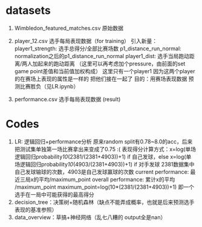 
# datasets
1. Wimbledon_featured_matches.csv 原始数据
2. player_12.csv 选手每局表现数据（for training）
   引入新量：player1_strength: 选手总得分/全部比赛场数
             p1_distance_run_normal: normalization之后的p1_distance_run_normal
             player1_dist: 选手当局跑动距离/两人加起来的跑动距离
             （这里可以再考虑加个pressure，由前面的set game point差值和当前值加权构成）
               这里只有一个player1 因为这两个player的在赛场上表现的属性是一样的 把他们接在一起了
             目的：用赛场表现数据 预测比赛胜负（见LR.ipynb）
   
4. performance.csv 选手每局表现数据 (result)


# Codes
1. LR: 逻辑回归+performance分析 原来random split有0.78~8.0的acc，后来把测试集单独第一场比赛拿出来变成了0.75 :(
   表现得分计算方式：x=log(单场逻辑回归probability*10*(2381/(2381+4903))+1) if 自己发球，else x=log(单场逻辑回归probability*10*(4903/(2381+4903))+1) if 对手发球
   2381数据集中自己发球输球的次数，4903是自己发球赢球的次数
   current performance: 最近三局x的平均/maximum_point
   overall performance: 累计x的平均 /maximum_point
   maximum_point=log(10*(2381/(2381+4903))+1) 即一个选手在一局中可能获得的最高得分
3. decision_tree：决策树+随机森林（缺点不能弄成概率，也就是后来预测选手表现的基准参照）
4. data_overview：草搞+神经网络（乱七八糟的 output全是nan）

